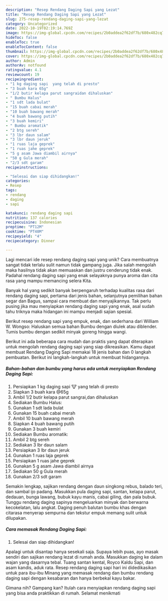 ```yaml
---
description: "Resep Rendang Daging Sapi yang Lezat"
title: "Resep Rendang Daging Sapi yang Lezat"
slug: 275-resep-rendang-daging-sapi-yang-lezat
category: Uncategorized
date: 2022-10-19T02:19:14.769Z
image: https://img-global.cpcdn.com/recipes/2b0addea2f62df7b/680x482cq70/rendang-daging-sapi-foto-resep-utama.jpg
hideToc: false
enableToc: true
enableTocContent: false
thumbnail: https://img-global.cpcdn.com/recipes/2b0addea2f62df7b/680x482cq70/rendang-daging-sapi-foto-resep-utama.jpg
cover: https://img-global.cpcdn.com/recipes/2b0addea2f62df7b/680x482cq70/rendang-daging-sapi-foto-resep-utama.jpg
author: Admin
authorAv: notfound
ratingvalue: 4.1
reviewcount: 19
recipeingredient:
- "1 kg daging sapi  yang telah di presto"
- "3 buah kara 65g"
- "1/2 butir kelapa parut sangraidan dihaluskan"
- " Bumbu Halus"
- "1 sdt lada bulat"
- "15 buah cabai merah"
- "10 buah bawang merah"
- "4 buah bawang putih"
- "3 buah kemiri"
- " Bumbu aromatik"
- "2 btg sereh"
- "3 lbr daun salam"
- "3 lbr daun jeruk"
- "1 ruas laja geprek"
- "1 ruas jahe geprek"
- "5 g asam Jawa diambil airnya"
- "50 g Gula merah"
- "2/3 sdt garam"
recipeinstructions:

- "Selesai dan siap dihidangkan!"
categories:
- Resep
tags:
- rendang
- daging
- sapi

katakunci: rendang daging sapi 
nutrition: 137 calories
recipecuisine: Indonesian
preptime: "PT12M"
cooktime: "PT40M"
recipeyield: "4"
recipecategory: Dinner

---
```





Lagi mencari ide resep rendang daging sapi yang unik? Cara membuatnya sangat tidak terlalu sulit namun tidak gampang juga. Jika salah mengolah maka hasilnya tidak akan memuaskan dan justru cenderung tidak enak. Padahal rendang daging sapi yang enak selayaknya punya aroma dan cita rasa yang mampu memancing selera Kita.





Banyak hal yang sedikit banyak berpengaruh terhadap kualitas rasa dari rendang daging sapi, pertama dari jenis bahan, selanjutnya pemilihan bahan segar dan Bagus, sampai cara membuat dan menyajikannya. Tak perlu pusing jika mau menyiapkan rendang daging sapi yang enak,      asal sudah tahu triknya maka hidangan ini mampu menjadi sajian spesial.














Berikut resep rendang sapi yang empuk, enak, dan sederhana dari William W. Wongso: Haluskan semua bahan Bumbu dengan diulek atau diblender. Tumis bumbu dengan sedikit minyak goreng hingga wangi.






Berikut ini ada beberapa cara mudah dan praktis yang dapat diterapkan untuk mengolah rendang daging sapi yang siap dikreasikan. Kamu dapat membuat Rendang Daging Sapi memakai 18 jenis bahan dan 0 langkah pembuatan. Berikut ini langkah-langkah untuk membuat hidangannya.

<!--inarticleads1-->

##### Bahan-bahan dan bumbu yang harus ada untuk menyiapkan Rendang Daging Sapi:

1. Persiapkan 1 kg daging sapi 🐮 yang telah di presto
1. Siapkan 3 buah kara @65g
1. Ambil 1/2 butir kelapa parut sangrai,dan dihaluskan
1. Sediakan  Bumbu Halus:
1. Gunakan 1 sdt lada bulat
1. Gunakan 15 buah cabai merah
1. Ambil 10 buah bawang merah
1. Siapkan 4 buah bawang putih
1. Gunakan 3 buah kemiri
1. Sediakan  Bumbu aromatik:
1. Ambil 2 btg sereh
1. Sediakan 3 lbr daun salam
1. Persiapkan 3 lbr daun jeruk
1. Gunakan 1 ruas laja geprek
1. Persiapkan 1 ruas jahe geprek
1. Gunakan 5 g asam Jawa diambil airnya
1. Sediakan 50 g Gula merah
1. Gunakan 2/3 sdt garam


Semakin lengkap, sajikan rendang dengan daun singkong rebus, balado teri, dan sambal ijo padang. Masukkan pula daging sapi, santan, kelapa parut, dedauan, bunga lawang, bubuk kayu manis, cabai giling, dan pala bubuk. Tunggu rendang daging sapinya mengeluarkan minyak dan berwarna kecokelatan, lalu angkat. Daging penuh balutan bumbu khas dengan citarasa menyerap sempurna dan tekstur empuk memang sulit untuk dilupakan. 

<!--inarticleads2-->

##### Cara memasak Rendang Daging Sapi:


1. Selesai dan siap dihidangkan!

Apalagi untuk disantap hanya sesekali saja. Supaya lebih puas, ayo masak sendiri dan sajikan rendang lezat di rumah anda. Masukkan daging ke dalam wajan yang dasarnya tebal. Tuang santan kental, Royco Kaldu Sapi, dan asam kandis, aduk rata. Resep rendang daging sapi hari ini didedikasikan untuk para ibu-ibu Minang yang memasak rendang dan bumbu rendang daging sapi dengan kesabaran dan hanya berbekal kayu bakar. 

Gimana nih? Gampang kan? Itulah cara menyiapkan rendang daging sapi yang bisa anda praktikkan di rumah. Selamat menikmati
